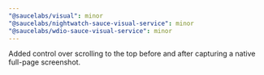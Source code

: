 ```yaml
---
"@saucelabs/visual": minor
"@saucelabs/nightwatch-sauce-visual-service": minor
"@saucelabs/wdio-sauce-visual-service": minor
---
```


Added control over scrolling to the top before and after capturing a native full-page screenshot.